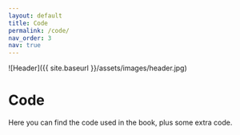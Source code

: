 ```yaml
---
layout: default
title: Code
permalink: /code/
nav_order: 3
nav: true
---
```


![Header]({{ site.baseurl }}/assets/images/header.jpg)

# Code

Here you can find the code used in the book, plus some extra code.
